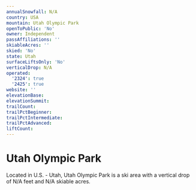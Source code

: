 ```yaml
---
annualSnowfall: N/A
country: USA
mountain: Utah Olympic Park
openToPublic: 'No'
owner: Independent
passAffiliations: ''
skiableAcres: ''
skied: 'No'
state: Utah
surfaceLiftsOnly: 'No'
verticalDrop: N/A
operated:
  '2324': true
  '2425': true
website: ''
elevationBase:
elevationSummit:
trailCount:
trailPctBeginner:
trailPctIntermediate:
trailPctAdvanced:
liftCount:
---
```



# Utah Olympic Park

Located in U.S. - Utah, Utah Olympic Park is a ski area with a vertical drop of N/A feet and N/A skiable acres.
